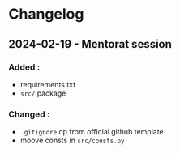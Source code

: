 # Changelog


## 2024-02-19 - Mentorat session


### Added : 
- requirements.txt
- ```src/``` package


### Changed : 
- ```.gitignore``` cp from official github template
- moove consts in ```src/consts.py```